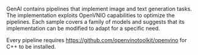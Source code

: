 GenAI contains pipelines that implement image and text generation tasks. The implementation exploits OpenVNIO capabilities to optimize the pipelines. Each sample covers a family of models and suggests that its implementation can be modified to adapt for a specific need.

Every pipeline requires https://github.com/openvinotoolkit/openvino for C++ to be installed.
